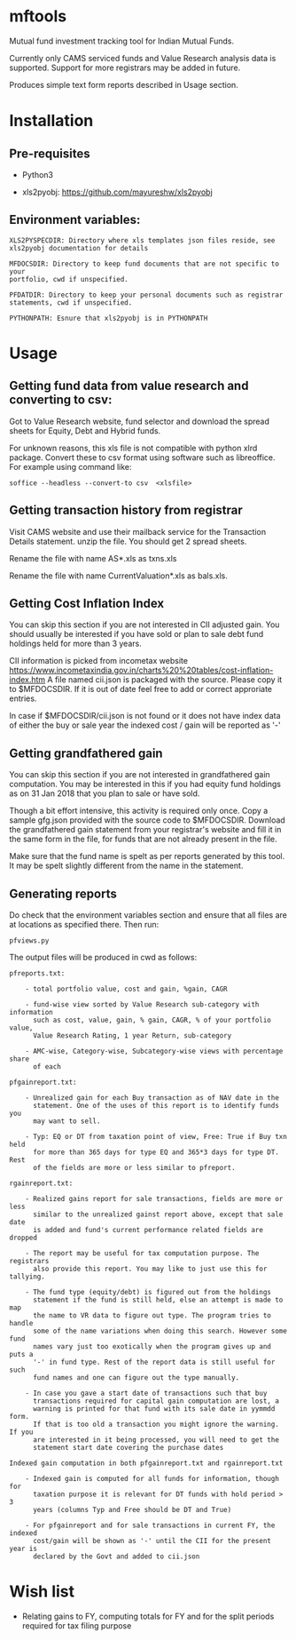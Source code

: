 # mftools

Mutual fund investment tracking tool for Indian Mutual Funds.

Currently only CAMS serviced funds and Value Research analysis data is
supported. Support for more registrars may be added in future.

Produces simple text form reports described in Usage section.

# Installation

## Pre-requisites

- Python3

- xls2pyobj: https://github.com/mayureshw/xls2pyobj

## Environment variables:

    XLS2PYSPECDIR: Directory where xls templates json files reside, see
    xls2pyobj documentation for details

    MFDOCSDIR: Directory to keep fund documents that are not specific to your
    portfolio, cwd if unspecified.

    PFDATDIR: Directory to keep your personal documents such as registrar
    statements, cwd if unspecified.

    PYTHONPATH: Esnure that xls2pyobj is in PYTHONPATH

# Usage

## Getting fund data from value research and converting to csv:

Got to Value Research website, fund selector and download the spread sheets for
Equity, Debt and Hybrid funds.

For unknown reasons, this xls file is not compatible with python xlrd package.
Convert these to csv format using software such as libreoffice. For example
using command like:

    soffice --headless --convert-to csv  <xlsfile>

## Getting transaction history from registrar

Visit CAMS website and use their mailback service for the Transaction Details
statement. unzip the file. You should get 2 spread sheets.

Rename the file with name AS*.xls as txns.xls

Rename the file with name CurrentValuation*.xls as bals.xls.

## Getting Cost Inflation Index

You can skip this section if you are not interested in CII adjusted gain. You
should usually be interested if you have sold or plan to sale debt fund
holdings held for more than 3 years.

CII information is picked from incometax website
https://www.incometaxindia.gov.in/charts%20%20tables/cost-inflation-index.htm A
file named cii.json is packaged with the source. Please copy it to $MFDOCSDIR.
If it is out of date feel free to add or correct approriate entries.

In case if $MFDOCSDIR/cii.json is not found or it does not have index data of
either the buy or sale year the indexed cost / gain will be reported as '-'

## Getting grandfathered gain

You can skip this section if you are not interested in grandfathered gain
computation. You may be interested in this if you had equity fund holdings as
on 31 Jan 2018 that you plan to sale or have sold.

Though a bit effort intensive, this activity is required only once. Copy a
sample gfg.json provided with the source code to $MFDOCSDIR. Download the
grandfathered gain statement from your registrar's website and fill it in the
same form in the file, for funds that are not already present in the file.

Make sure that the fund name is spelt as per reports generated by this tool. It
may be spelt slightly different from the name in the statement.

## Generating reports

Do check that the environment variables section and ensure that all files are
at locations as specified there. Then run:

    pfviews.py

The output files will be produced in cwd as follows:

    pfreports.txt: 

        - total portfolio value, cost and gain, %gain, CAGR
        
        - fund-wise view sorted by Value Research sub-category with information
          such as cost, value, gain, % gain, CAGR, % of your portfolio value,
          Value Research Rating, 1 year Return, sub-category
        
        - AMC-wise, Category-wise, Subcategory-wise views with percentage share
          of each

    pfgainreport.txt:

        - Unrealized gain for each Buy transaction as of NAV date in the
          statement. One of the uses of this report is to identify funds you
          may want to sell.

        - Typ: EQ or DT from taxation point of view, Free: True if Buy txn held
          for more than 365 days for type EQ and 365*3 days for type DT. Rest
          of the fields are more or less similar to pfreport.

    rgainreport.txt:

        - Realized gains report for sale transactions, fields are more or less
          similar to the unrealized gainst report above, except that sale date
          is added and fund's current performance related fields are dropped

        - The report may be useful for tax computation purpose. The registrars
          also provide this report. You may like to just use this for tallying.

        - The fund type (equity/debt) is figured out from the holdings
          statement if the fund is still held, else an attempt is made to map
          the name to VR data to figure out type. The program tries to handle
          some of the name variations when doing this search. However some fund
          names vary just too exotically when the program gives up and puts a
          '-' in fund type. Rest of the report data is still useful for such
          fund names and one can figure out the type manually.

        - In case you gave a start date of transactions such that buy
          transactions required for capital gain computation are lost, a
          warning is printed for that fund with its sale date in yymmdd form.
          If that is too old a transaction you might ignore the warning. If you
          are interested in it being processed, you will need to get the
          statement start date covering the purchase dates

    Indexed gain computation in both pfgainreport.txt and rgainreport.txt

        - Indexed gain is computed for all funds for information, though for
          taxation purpose it is relevant for DT funds with hold period > 3
          years (columns Typ and Free should be DT and True)

        - For pfgainreport and for sale transactions in current FY, the indexed
          cost/gain will be shown as '-' until the CII for the present year is
          declared by the Govt and added to cii.json

# Wish list

- Relating gains to FY, computing totals for FY and for the split periods
  required for tax filing purpose
